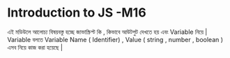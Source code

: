 # Introduction to JS -M16

এই মডিউলে আলোচ্য বিষয়বস্তু হচ্ছে জাভাস্ক্রিপ্ট কি , কিভাবে আউটপুট দেখতে হয় এবং Variable  নিয়ে | Variable   বলতে Variable Name ( Identifier)  , Value ( string , number , boolean )  এসব নিয়ে কাজ করা হয়েছে |
